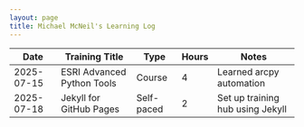 ```yaml
---
layout: page
title: Michael McNeil's Learning Log
---
```


| Date       | Training Title                | Type      | Hours | Notes                           |
|------------|-------------------------------|-----------|-------|----------------------------------|
| 2025-07-15 | ESRI Advanced Python Tools    | Course    | 4     | Learned arcpy automation         |
| 2025-07-18 | Jekyll for GitHub Pages       | Self-paced| 2     | Set up training hub using Jekyll |
